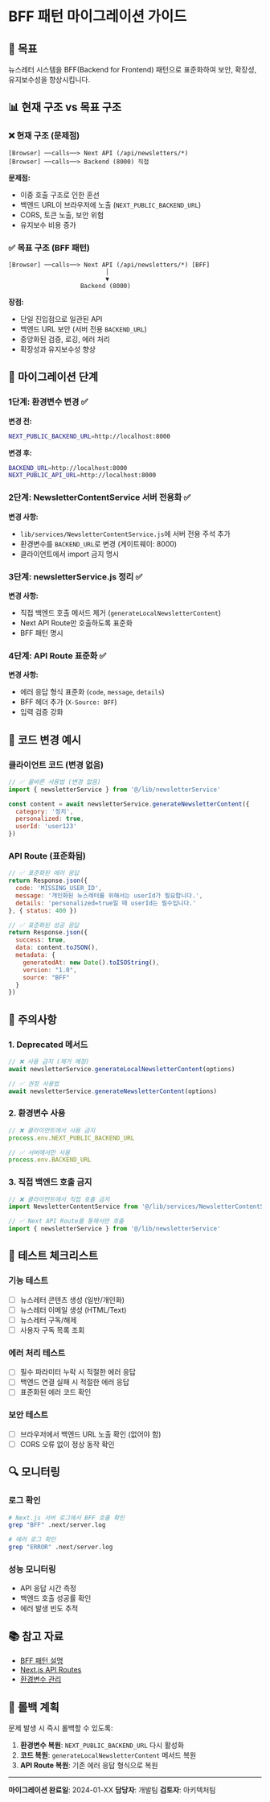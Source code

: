 # BFF 패턴 마이그레이션 가이드

## 🎯 목표

뉴스레터 시스템을 BFF(Backend for Frontend) 패턴으로 표준화하여 보안, 확장성, 유지보수성을 향상시킵니다.

## 📊 현재 구조 vs 목표 구조

### ❌ 현재 구조 (문제점)
```
[Browser] ──calls──> Next API (/api/newsletters/*)
[Browser] ──calls──> Backend (8000) 직접
```

**문제점:**
- 이중 호출 구조로 인한 혼선
- 백엔드 URL이 브라우저에 노출 (`NEXT_PUBLIC_BACKEND_URL`)
- CORS, 토큰 노출, 보안 위험
- 유지보수 비용 증가

### ✅ 목표 구조 (BFF 패턴)
```
[Browser] ──calls──> Next API (/api/newsletters/*) [BFF]
                           │
                           ▼
                    Backend (8000)
```

**장점:**
- 단일 진입점으로 일관된 API
- 백엔드 URL 보안 (서버 전용 `BACKEND_URL`)
- 중앙화된 검증, 로깅, 에러 처리
- 확장성과 유지보수성 향상

## 🔄 마이그레이션 단계

### 1단계: 환경변수 변경 ✅

**변경 전:**
```bash
NEXT_PUBLIC_BACKEND_URL=http://localhost:8000
```

**변경 후:**
```bash
BACKEND_URL=http://localhost:8000
NEXT_PUBLIC_API_URL=http://localhost:8000
```

### 2단계: NewsletterContentService 서버 전용화 ✅

**변경 사항:**
- `lib/services/NewsletterContentService.js`에 서버 전용 주석 추가
- 환경변수를 `BACKEND_URL`로 변경 (게이트웨이: 8000)
- 클라이언트에서 import 금지 명시

### 3단계: newsletterService.js 정리 ✅

**변경 사항:**
- 직접 백엔드 호출 메서드 제거 (`generateLocalNewsletterContent`)
- Next API Route만 호출하도록 표준화
- BFF 패턴 명시

### 4단계: API Route 표준화 ✅

**변경 사항:**
- 에러 응답 형식 표준화 (`code`, `message`, `details`)
- BFF 헤더 추가 (`X-Source: BFF`)
- 입력 검증 강화

## 📝 코드 변경 예시

### 클라이언트 코드 (변경 없음)
```javascript
// ✅ 올바른 사용법 (변경 없음)
import { newsletterService } from '@/lib/newsletterService'

const content = await newsletterService.generateNewsletterContent({
  category: '정치',
  personalized: true,
  userId: 'user123'
})
```

### API Route (표준화됨)
```javascript
// ✅ 표준화된 에러 응답
return Response.json({
  code: 'MISSING_USER_ID',
  message: '개인화된 뉴스레터를 위해서는 userId가 필요합니다.',
  details: 'personalized=true일 때 userId는 필수입니다.'
}, { status: 400 })

// ✅ 표준화된 성공 응답
return Response.json({
  success: true,
  data: content.toJSON(),
  metadata: {
    generatedAt: new Date().toISOString(),
    version: "1.0",
    source: "BFF"
  }
})
```

## 🚨 주의사항

### 1. Deprecated 메서드
```javascript
// ❌ 사용 금지 (제거 예정)
await newsletterService.generateLocalNewsletterContent(options)

// ✅ 권장 사용법
await newsletterService.generateNewsletterContent(options)
```

### 2. 환경변수 사용
```javascript
// ❌ 클라이언트에서 사용 금지
process.env.NEXT_PUBLIC_BACKEND_URL

// ✅ 서버에서만 사용
process.env.BACKEND_URL
```

### 3. 직접 백엔드 호출 금지
```javascript
// ❌ 클라이언트에서 직접 호출 금지
import NewsletterContentService from '@/lib/services/NewsletterContentService'

// ✅ Next API Route를 통해서만 호출
import { newsletterService } from '@/lib/newsletterService'
```

## 🧪 테스트 체크리스트

### 기능 테스트
- [ ] 뉴스레터 콘텐츠 생성 (일반/개인화)
- [ ] 뉴스레터 이메일 생성 (HTML/Text)
- [ ] 뉴스레터 구독/해제
- [ ] 사용자 구독 목록 조회

### 에러 처리 테스트
- [ ] 필수 파라미터 누락 시 적절한 에러 응답
- [ ] 백엔드 연결 실패 시 적절한 에러 응답
- [ ] 표준화된 에러 코드 확인

### 보안 테스트
- [ ] 브라우저에서 백엔드 URL 노출 확인 (없어야 함)
- [ ] CORS 오류 없이 정상 동작 확인

## 🔍 모니터링

### 로그 확인
```bash
# Next.js 서버 로그에서 BFF 호출 확인
grep "BFF" .next/server.log

# 에러 로그 확인
grep "ERROR" .next/server.log
```

### 성능 모니터링
- API 응답 시간 측정
- 백엔드 호출 성공률 확인
- 에러 발생 빈도 추적

## 📚 참고 자료

- [BFF 패턴 설명](https://samnewman.io/patterns/architectural/bff/)
- [Next.js API Routes](https://nextjs.org/docs/api-routes/introduction)
- [환경변수 관리](https://nextjs.org/docs/basic-features/environment-variables)

## 🔄 롤백 계획

문제 발생 시 즉시 롤백할 수 있도록:

1. **환경변수 복원**: `NEXT_PUBLIC_BACKEND_URL` 다시 활성화
2. **코드 복원**: `generateLocalNewsletterContent` 메서드 복원
3. **API Route 복원**: 기존 에러 응답 형식으로 복원

---

**마이그레이션 완료일**: 2024-01-XX
**담당자**: 개발팀
**검토자**: 아키텍처팀
